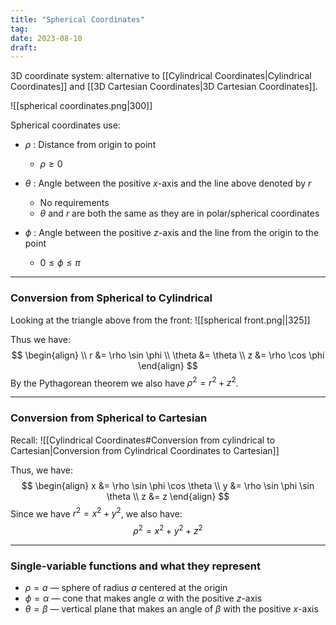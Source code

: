 ```yaml
---
title: "Spherical Coordinates"
tag:
date: 2023-08-10
draft:
---
```


3D coordinate system: alternative to [[Cylindrical Coordinates|Cylindrical Coordinates]] and [[3D Cartesian Coordinates|3D Cartesian Coordinates]].

![[spherical coordinates.png|300]]

Spherical coordinates use:

- $\rho$ : Distance from origin to point
	- $\rho \geq 0$

- $\theta$ : Angle between the positive $x$-axis and the line above denoted by $r$
	- No requirements
	- $\theta$ and $r$ are both the same as they are in polar/spherical coordinates

 - $\phi$ : Angle between the positive $z$-axis and the line from the origin to the point
	 - $0 \leq \phi \leq \pi$

---
### Conversion from Spherical to Cylindrical

Looking at the triangle above from the front:
![[spherical front.png||325]]

Thus we have: 
$$
\begin{align} \\
r &= \rho \sin \phi \\
\theta &= \theta \\
z &= \rho \cos \phi 
\end{align}
$$
By the Pythagorean theorem we also have $\rho^{2}=r^{2}+z^{2}$.

---
### Conversion from Spherical to Cartesian

Recall:
![[Cylindrical Coordinates#Conversion from cylindrical to Cartesian|Conversion from Cylindrical Coordinates to Cartesian]]

Thus, we have:
$$
\begin{align}
x &= \rho \sin \phi \cos \theta \\
y &= \rho \sin \phi \sin \theta \\
z &= z
\end{align}
$$
Since we have $r^{2}=x^{2} +y^{2}$, we also have: 
$$
\rho^{2} = x^{2} + y^{2} +z^{2}
$$

---
### Single-variable functions and what they represent

- $\rho = a$ — sphere of radius $a$ centered at the origin
- $\phi = \alpha$ — cone that makes angle $\alpha$ with the positive $z$-axis
- $\theta = \beta$ — vertical plane that makes an angle of $\beta$ with the positive $x$-axis